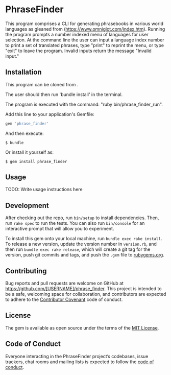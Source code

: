# PhraseFinder

This program comprises a CLI for generating phrasebooks in various world languages as gleaned from (https://www.omniglot.com/index.htm). Running the program prompts a number indexed menu of languages for user selection. At the command line the user can input a language index number to print a set of translated phrases, type "print" to reprint the menu, or type "exit" to leave the program. Invalid inputs return the message "Invalid input."

## Installation

This program can be cloned from .

The user should then run 'bundle install' in the terminal.

The program is executed with the command: "ruby bin/phrase_finder_run".

Add this line to your application's Gemfile:

```ruby
gem 'phrase_finder'
```

And then execute:

    $ bundle

Or install it yourself as:

    $ gem install phrase_finder

## Usage

TODO: Write usage instructions here

## Development

After checking out the repo, run `bin/setup` to install dependencies. Then, run `rake spec` to run the tests. You can also run `bin/console` for an interactive prompt that will allow you to experiment.

To install this gem onto your local machine, run `bundle exec rake install`. To release a new version, update the version number in `version.rb`, and then run `bundle exec rake release`, which will create a git tag for the version, push git commits and tags, and push the `.gem` file to [rubygems.org](https://rubygems.org).

## Contributing

Bug reports and pull requests are welcome on GitHub at https://github.com/[USERNAME]/phrase_finder. This project is intended to be a safe, welcoming space for collaboration, and contributors are expected to adhere to the [Contributor Covenant](http://contributor-covenant.org) code of conduct.

## License

The gem is available as open source under the terms of the [MIT License](https://opensource.org/licenses/MIT).

## Code of Conduct

Everyone interacting in the PhraseFinder project’s codebases, issue trackers, chat rooms and mailing lists is expected to follow the [code of conduct](https://github.com/[USERNAME]/phrase_finder/blob/master/CODE_OF_CONDUCT.md).

